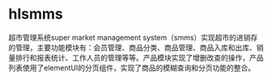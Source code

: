 # hlsmms
 超市管理系统super market management system（smms）实现超市的进销存的管理，主要功能模块有：会员管理、商品分类、商品管理、商品入库和出库、销量排行和报表统计、工作人员的管理等等。产品模块实现了增删改查的操作，产品列表使用了elementUI的分页组件，实现了商品的模糊查询和分页功能的整合。
